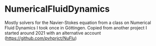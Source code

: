 # NumericalFluidDynamics
Mostly solvers for the Navier-Stokes equation from a class on Numerical Fluid Dynamics I took once in Göttingen. Copied from another project I started around 2021 with an alternative account (https://github.com/pvhprjct/NuFlu)
